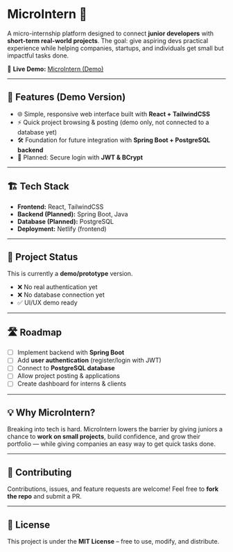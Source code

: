 
# MicroIntern 🚀

A micro-internship platform designed to connect **junior developers** with **short-term real-world projects**.
The goal: give aspiring devs practical experience while helping companies, startups, and individuals get small but impactful tasks done.

🔗 **Live Demo:** [MicroIntern (Demo)](https://microinternapp.netlify.app)

---

## 📌 Features (Demo Version)

* 🌐 Simple, responsive web interface built with **React + TailwindCSS**
* ⚡ Quick project browsing & posting (demo only, not connected to a database yet)
* 🛠️ Foundation for future integration with **Spring Boot + PostgreSQL backend**
* 🔑 Planned: Secure login with **JWT & BCrypt**

---

## 🏗️ Tech Stack

* **Frontend:** React, TailwindCSS
* **Backend (Planned):** Spring Boot, Java
* **Database (Planned):** PostgreSQL
* **Deployment:** Netlify (frontend)

---

## 🚧 Project Status

This is currently a **demo/prototype** version.

* ❌ No real authentication yet
* ❌ No database connection yet
* ✅ UI/UX demo ready

---

## 🛣️ Roadmap

* [ ] Implement backend with **Spring Boot**
* [ ] Add **user authentication** (register/login with JWT)
* [ ] Connect to **PostgreSQL database**
* [ ] Allow project posting & applications
* [ ] Create dashboard for interns & clients

---

## 💡 Why MicroIntern?

Breaking into tech is hard. MicroIntern lowers the barrier by giving juniors a chance to **work on small projects**, build confidence, and grow their portfolio — while giving companies an easy way to get quick tasks done.

---

## 🤝 Contributing

Contributions, issues, and feature requests are welcome!
Feel free to **fork the repo** and submit a PR.

---

## 📜 License

This project is under the **MIT License** – free to use, modify, and distribute.

